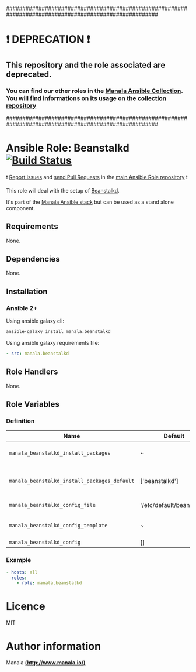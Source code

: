 #######################################################################################################

# :exclamation: DEPRECATION :exclamation:

## This repository and the role associated are deprecated.

### You can find our other roles in the [Manala Ansible Collection](https://galaxy.ansible.com/manala/roles). You will find informations on its usage on the [collection repository](https://github.com/manala/ansible-roles)

#######################################################################################################

# Ansible Role: Beanstalkd [![Build Status](https://travis-ci.org/manala/ansible-role-beanstalkd.svg?branch=master)](https://travis-ci.org/manala/ansible-role-beanstalkd)

:exclamation: [Report issues](https://github.com/manala/ansible-roles/issues) and [send Pull Requests](https://github.com/manala/ansible-roles/pulls) in the [main Ansible Role repository](https://github.com/manala/ansible-roles) :exclamation:

This role will deal with the setup of [Beanstalkd](http://kr.github.io/beanstalkd/).

It's part of the [Manala Ansible stack](http://www.manala.io) but can be used as a stand alone component.

## Requirements

None.

## Dependencies

None.

## Installation

### Ansible 2+

Using ansible galaxy cli:

```bash
ansible-galaxy install manala.beanstalkd
```

Using ansible galaxy requirements file:

```yaml
- src: manala.beanstalkd
```

## Role Handlers

None.

## Role Variables

### Definition

| Name                                         | Default                   | Type   | Description                            |
| -------------------------------------------- | ------------------------- | ------ | -------------------------------------- |
| `manala_beanstalkd_install_packages`         | ~                         | Array  | Dependency packages to install         |
| `manala_beanstalkd_install_packages_default` | ['beanstalkd']            | Array  | Default dependency packages to install |
| `manala_beanstalkd_config_file`              | '/etc/default/beanstalkd' | String | Config file path                       |
| `manala_beanstalkd_config_template`          | ~                         | String | Config template path                   |
| `manala_beanstalkd_config`                   | []                        | Array  | Config                                 |

### Example

```yaml
- hosts: all
  roles:
    - role: manala.beanstalkd
```

# Licence

MIT

# Author information

Manala [**(http://www.manala.io/)**](http://www.manala.io)
